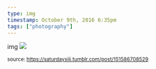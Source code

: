 ```yaml
---
type: img
timestamp: October 9th, 2016 6:35pm
tags: ["photography"]
---
```

img
<img src="https://saturdayxiii.github.io/media/151586708529.jpg"/>

      
      
      
      
  
<small>source: https://saturdayxiii.tumblr.com/post/151586708529</small>